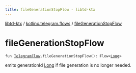 ```yaml
---
title: fileGenerationStopFlow - libtd-ktx
---
```


[libtd-ktx](../index.html) / [kotlinx.telegram.flows](index.html) / [fileGenerationStopFlow](./file-generation-stop-flow.html)

# fileGenerationStopFlow

`fun `[`TelegramFlow`](../kotlinx.telegram.core/-telegram-flow/index.html)`.fileGenerationStopFlow(): Flow<`[`Long`](https://kotlinlang.org/api/latest/jvm/stdlib/kotlin/-long/index.html)`>`

emits generationId [Long](https://kotlinlang.org/api/latest/jvm/stdlib/kotlin/-long/index.html) if file generation is no longer needed.

